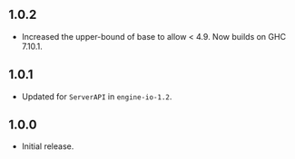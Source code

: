 ## 1.0.2

* Increased the upper-bound of base to allow < 4.9. Now builds on
  GHC 7.10.1.

## 1.0.1

* Updated for `ServerAPI` in `engine-io-1.2`.

## 1.0.0

* Initial release.
